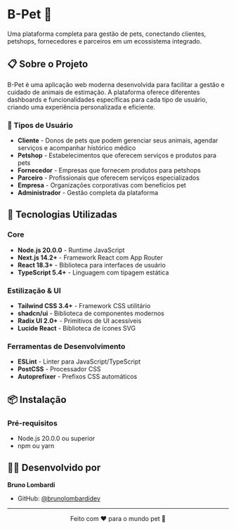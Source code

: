 # B-Pet 🐾

Uma plataforma completa para gestão de pets, conectando clientes, petshops, fornecedores e parceiros em um ecossistema integrado.

## 📋 Sobre o Projeto

B-Pet é uma aplicação web moderna desenvolvida para facilitar a gestão e cuidado de animais de estimação. A plataforma oferece diferentes dashboards e funcionalidades específicas para cada tipo de usuário, criando uma experiência personalizada e eficiente.

### 👥 Tipos de Usuário

- **Cliente** - Donos de pets que podem gerenciar seus animais, agendar serviços e acompanhar histórico médico
- **Petshop** - Estabelecimentos que oferecem serviços e produtos para pets
- **Fornecedor** - Empresas que fornecem produtos para petshops
- **Parceiro** - Profissionais que oferecem serviços especializados
- **Empresa** - Organizações corporativas com benefícios pet
- **Administrador** - Gestão completa da plataforma

## 🚀 Tecnologias Utilizadas

### Core
- **Node.js 20.0.0** - Runtime JavaScript
- **Next.js 14.2+** - Framework React com App Router
- **React 18.3+** - Biblioteca para interfaces de usuário
- **TypeScript 5.4+** - Linguagem com tipagem estática

### Estilização & UI
- **Tailwind CSS 3.4+** - Framework CSS utilitário
- **shadcn/ui** - Biblioteca de componentes modernos
- **Radix UI 2.0+** - Primitivos de UI acessíveis
- **Lucide React** - Biblioteca de ícones SVG

### Ferramentas de Desenvolvimento
- **ESLint** - Linter para JavaScript/TypeScript
- **PostCSS** - Processador CSS
- **Autoprefixer** - Prefixos CSS automáticos

## 📦 Instalação

### Pré-requisitos
- Node.js 20.0.0 ou superior
- npm ou yarn

## 👨‍💻 Desenvolvido por

**Bruno Lombardi**
- GitHub: [@brunolombardidev](https://github.com/brunolombardidev)

---

<div align="center">
  <p>Feito com ❤️ para o mundo pet 🐾</p>
</div>
